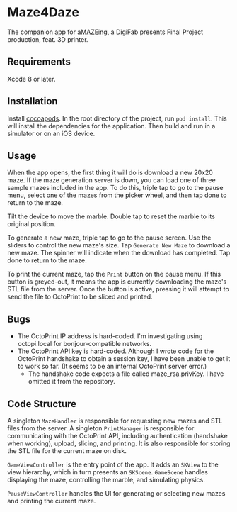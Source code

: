 # Maze4Daze
The companion app for [aMAZEing](https://github.com/benmckibbenUC/aMAZEing), a DigiFab presents Final Project production, feat. 3D printer.

## Requirements

Xcode 8 or later.

## Installation

Install [cocoapods](https://cocoapods.org). In the root directory of the project, run `pod install`. This will install the dependencies for the application. Then build and run in a simulator or on an iOS device.

## Usage

When the app opens, the first thing it will do is download a new 20x20 maze. If the maze generation server is down, you can load one of three sample mazes included in the app. To do this, triple tap to go to the pause menu, select one of the mazes from the picker wheel, and then tap done to return to the maze.

Tilt the device to move the marble. Double tap to reset the marble to its original position.

To generate a new maze, triple tap to go to the pause screen. Use the sliders to control the new maze's size. Tap `Generate New Maze` to download a new maze. The spinner will indicate when the download has completed. Tap done to return to the maze.

To print the current maze, tap the `Print` button on the pause menu. If this button is greyed-out, it means the app is currently downloading the maze's STL file from the server. Once the button is active, pressing it will attempt to send the file to OctoPrint to be sliced and printed.

## Bugs

- The OctoPrint IP address is hard-coded. I'm investigating using octopi.local for bonjour-compatible networks.
- The OctoPrint API key is hard-coded. Although I wrote code for the OctoPrint handshake to obtain a session key, I have been unable to get it to work so far. (It seems to be an internal OctoPrint server error.)
  * The handshake code expects a file called maze_rsa.privKey. I have omitted it from the repository.

## Code Structure

A singleton `MazeHandler` is responsible for requesting new mazes and STL files from the server. A singleton `PrintManager` is responsible for communicating with the OctoPrint API, including authentication (handshake when working), upload, slicing, and printing. It is also responsible for storing the STL file for the current maze on disk.

`GameViewController` is the entry point of the app. It adds an `SKView` to the view hierarchy, which in turn presents an `SKScene`. `GameScene` handles displaying the maze, controlling the marble, and simulating physics.

`PauseViewController` handles the UI for generating or selecting new mazes and printing the current maze.

